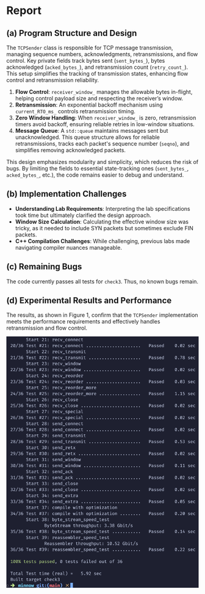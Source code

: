 # Report

## (a) Program Structure and Design

The `TCPSender` class is responsible for TCP message transmission, managing sequence 
numbers, acknowledgments, retransmissions, and flow control. Key private fields track 
bytes sent (`sent_bytes_`), bytes acknowledged (`acked_bytes_`), and retransmission 
count (`retry_count_`). This setup simplifies the tracking of transmission states, 
enhancing flow control and retransmission reliability.

1. **Flow Control**: `receiver_window_` manages the allowable bytes in-flight, helping 
   control payload size and respecting the receiver’s window.
2. **Retransmission**: An exponential backoff mechanism using `current_RTO_ms_` 
   controls retransmission timing.
3. **Zero Window Handling**: When `receiver_window_` is zero, retransmission timers 
   avoid backoff, ensuring reliable retries in low-window situations.
4. **Message Queue**: A `std::queue` maintains messages sent but unacknowledged. This 
   queue structure allows for reliable retransmissions, tracks each packet's sequence 
   number (`seqno`), and simplifies removing acknowledged packets.

This design emphasizes modularity and simplicity, which reduces the risk of bugs. By 
limiting the fields to essential state-tracking ones (`sent_bytes_`, `acked_bytes_`, etc.), 
the code remains easier to debug and understand.

## (b) Implementation Challenges

- **Understanding Lab Requirements**: Interpreting the lab specifications took time 
  but ultimately clarified the design approach.
- **Window Size Calculation**: Calculating the effective window size was tricky, as 
  it needed to include SYN packets but sometimes exclude FIN packets.
- **C++ Compilation Challenges**: While challenging, previous labs made navigating 
  compiler nuances manageable.

## (c) Remaining Bugs

The code currently passes all tests for `check3`. Thus, no known bugs remain.

## (d) Experimental Results and Performance

The results, as shown in Figure 1, confirm that the `TCPSender` implementation meets 
the performance requirements and effectively handles retransmission and flow control.

![Results and Performance](./figures/Screenshot_20241026_002209.png)
